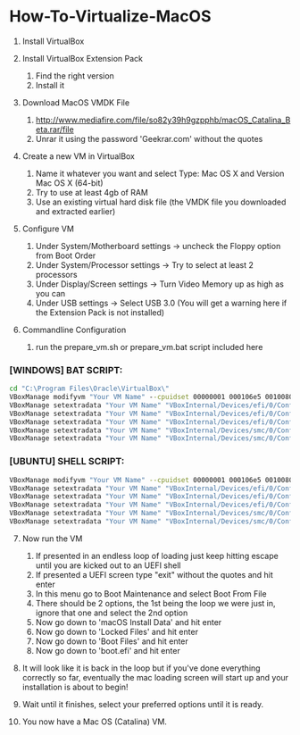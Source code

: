 # How-To-Virtualize-MacOS

1. Install VirtualBox

2. Install VirtualBox Extension Pack

    1. Find the right version
    2. Install it

3. Download MacOS VMDK File
    1. http://www.mediafire.com/file/so82y39h9gzpphb/macOS_Catalina_Beta.rar/file
    2. Unrar it using the password 'Geekrar.com' without the quotes

4. Create a new VM in VirtualBox
    1. Name it whatever you want and select Type: Mac OS X and Version Mac OS X (64-bit)
    2. Try to use at least 4gb of RAM
    3. Use an existing virtual hard disk file (the VMDK file you downloaded and extracted earlier)

5. Configure VM
    1. Under System/Motherboard settings -> uncheck the Floppy option from Boot Order
    2. Under System/Processor settings -> Try to select at least 2 processors
    3. Under Display/Screen settings -> Turn Video Memory up as high as you can
    4. Under USB settings -> Select USB 3.0 (You will get a warning here if the Extension Pack is not installed)

6. Commandline Configuration
    1. run the prepare_vm.sh or prepare_vm.bat script included here


### [WINDOWS] BAT SCRIPT:
```cmd
cd "C:\Program Files\Oracle\VirtualBox\"
VBoxManage modifyvm "Your VM Name" --cpuidset 00000001 000106e5 00100800 0098e3fd bfebfbff
VBoxManage setextradata "Your VM Name" "VBoxInternal/Devices/efi/0/Config/DmiSystemProduct" "iMac11,3"
VBoxManage setextradata "Your VM Name" "VBoxInternal/Devices/efi/0/Config/DmiSystemVersion" "1.0"
VBoxManage setextradata "Your VM Name" "VBoxInternal/Devices/efi/0/Config/DmiBoardProduct" "Iloveapple"
VBoxManage setextradata "Your VM Name" "VBoxInternal/Devices/smc/0/Config/DeviceKey" "ourhardworkbythesewordsguardedpleasedontsteal(c)AppleComputerInc"
VBoxManage setextradata "Your VM Name" "VBoxInternal/Devices/smc/0/Config/GetKeyFromRealSMC" 1
```


### [UBUNTU] SHELL SCRIPT:
```bash
VBoxManage modifyvm "Your VM Name" --cpuidset 00000001 000106e5 00100800 0098e3fd bfebfbff
VBoxManage setextradata "Your VM Name" "VBoxInternal/Devices/efi/0/Config/DmiSystemProduct" "iMac11,3"
VBoxManage setextradata "Your VM Name" "VBoxInternal/Devices/efi/0/Config/DmiSystemVersion" "1.0"
VBoxManage setextradata "Your VM Name" "VBoxInternal/Devices/efi/0/Config/DmiBoardProduct" "Iloveapple"
VBoxManage setextradata "Your VM Name" "VBoxInternal/Devices/smc/0/Config/DeviceKey" "ourhardworkbythesewordsguardedpleasedontsteal(c)AppleComputerInc"
VBoxManage setextradata "Your VM Name" "VBoxInternal/Devices/smc/0/Config/GetKeyFromRealSMC" 1
```

7. Now run the VM
    1. If presented in an endless loop of loading just keep hitting escape until you are kicked out to an UEFI shell
    2. If presented a UEFI screen type "exit" without the quotes and hit enter
    3. In this menu go to Boot Maintenance and select Boot From File
    4. There should be 2 options, the 1st being the loop we were just in, ignore that one and select the 2nd option
    5. Now go down to 'macOS Install Data' and hit enter
    6. Now go down to 'Locked Files' and hit enter
    7. Now go down to 'Boot Files' and hit enter
    8. Now go down to 'boot.efi' and hit enter

8. It will look like it is back in the loop but if you've done everything correctly so far, eventually the mac loading screen will start up and your installation is about to begin!

9. Wait until it finishes, select your preferred options until it is ready.

10. You now have a Mac OS (Catalina) VM.
